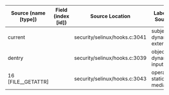 | Source (name [type]) | Field (index [id]) | Source Location               | Label at Source             |
|----------------------|--------------------|-------------------------------|-----------------------------|
| current              |                    | security/selinux/hooks.c:3041 | subject, dynamic, external  |
| dentry               |                    | security/selinux/hooks.c:3039 | object, dynamic, input      |
| 16 [FILE__GETATTR]   |                    | security/selinux/hooks.c:3043 | operation, static, mediator |